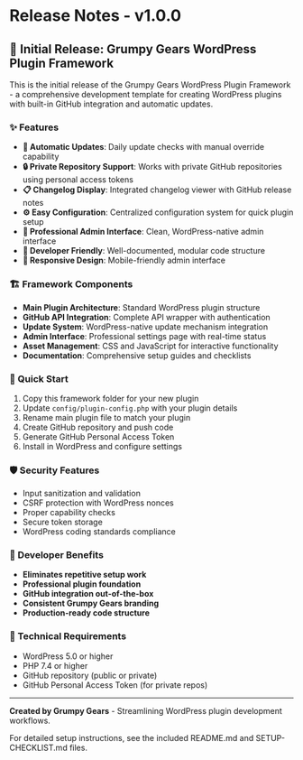 # Release Notes - v1.0.0

## 🎉 Initial Release: Grumpy Gears WordPress Plugin Framework

This is the initial release of the Grumpy Gears WordPress Plugin Framework - a comprehensive development template for creating WordPress plugins with built-in GitHub integration and automatic updates.

### ✨ Features

- **🔄 Automatic Updates**: Daily update checks with manual override capability
- **🔒 Private Repository Support**: Works with private GitHub repositories using personal access tokens
- **📋 Changelog Display**: Integrated changelog viewer with GitHub release notes
- **⚙️ Easy Configuration**: Centralized configuration system for quick plugin setup
- **🎨 Professional Admin Interface**: Clean, WordPress-native admin interface
- **🔧 Developer Friendly**: Well-documented, modular code structure
- **📱 Responsive Design**: Mobile-friendly admin interface

### 🏗️ Framework Components

- **Main Plugin Architecture**: Standard WordPress plugin structure
- **GitHub API Integration**: Complete API wrapper with authentication
- **Update System**: WordPress-native update mechanism integration
- **Admin Interface**: Professional settings page with real-time status
- **Asset Management**: CSS and JavaScript for interactive functionality
- **Documentation**: Comprehensive setup guides and checklists

### 🚀 Quick Start

1. Copy this framework folder for your new plugin
2. Update `config/plugin-config.php` with your plugin details
3. Rename main plugin file to match your plugin
4. Create GitHub repository and push code
5. Generate GitHub Personal Access Token
6. Install in WordPress and configure settings

### 🛡️ Security Features

- Input sanitization and validation
- CSRF protection with WordPress nonces
- Proper capability checks
- Secure token storage
- WordPress coding standards compliance

### 📝 Developer Benefits

- **Eliminates repetitive setup work**
- **Professional plugin foundation**
- **GitHub integration out-of-the-box**
- **Consistent Grumpy Gears branding**
- **Production-ready code structure**

### 🔧 Technical Requirements

- WordPress 5.0 or higher
- PHP 7.4 or higher
- GitHub repository (public or private)
- GitHub Personal Access Token (for private repos)

---

**Created by Grumpy Gears** - Streamlining WordPress plugin development workflows.

For detailed setup instructions, see the included README.md and SETUP-CHECKLIST.md files.
